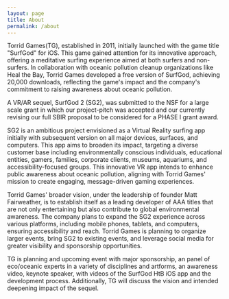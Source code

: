```yaml
---
layout: page
title: About
permalink: /about
---
```


Torrid Games(TG), established in 2011, initially launched with the game title "SurfGod" for iOS. This game gained attention for its innovative approach, offering a meditative surfing experience aimed at both surfers and non-surfers. In collaboration with oceanic pollution cleanup organizations like Heal the Bay, Torrid Games developed a free version of SurfGod, achieving 20,000 downloads, reflecting the game's impact and the company's commitment to raising awareness about oceanic pollution.

A VR/AR sequel, SurfGod 2 (SG2), was submitted to the NSF for a large scale grant in which our project-pitch was accepted and our currently revising our full SBIR proposal to be considered for a PHASE I grant award.

SG2 is an ambitious project envisioned as a Virtual Reality surfing app initially with subsequent version on all major devices, surfaces, and computers. This app aims to broaden its impact, targeting a diverse customer base including environmentally conscious individuals, educational entities, gamers, families, corporate clients, museums, aquariums, and accessibility-focused groups. This innovative VR app intends to enhance public awareness about oceanic pollution, aligning with Torrid Games' mission to create engaging, message-driven gaming experiences.

Torrid Games' broader vision, under the leadership of founder Matt Fairweather, is to establish itself as a leading developer of AAA titles that are not only entertaining but also contribute to global environmental awareness. The company plans to expand the SG2 experience across various platforms, including mobile phones, tablets, and computers, ensuring accessibility and reach. Torrid Games is planning to organize larger events, bring SG2 to existing events, and leverage social media for greater visibility and sponsorship opportunities.

TG is planning and upcoming event with major sponsorship, an panel of eco/oceanic experts in a variety of disciplines and artforms, an awareness video, keynote speaker, with videos of the SurfGod HtB iOS app and the development process.  Additionally, TG will discuss the vision and intended deepening impact of the sequel.